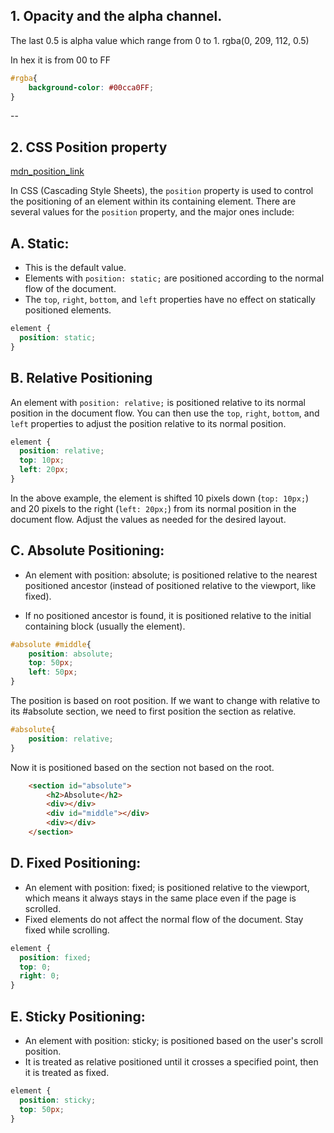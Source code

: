 ## 1. Opacity and the alpha channel.
The last 0.5 is alpha value which range from 0 to 1.
rgba(0, 209, 112, 0.5)

In hex it is from 00 to FF
```css
#rgba{
    background-color: #00cca0FF;
}
```
--
## 2. CSS Position property

[mdn_position_link](https://developer.mozilla.org/en-US/docs/Web/CSS/position)

In CSS (Cascading Style Sheets), the `position` property is used to control the positioning of an element within its containing element. There are several values for the `position` property, and the major ones include:

## A. Static:

- This is the default value.
- Elements with `position: static;` are positioned according to the normal flow of the document.
- The `top`, `right`, `bottom`, and `left` properties have no effect on statically positioned elements.
```css
element {
  position: static;
}
```
## B. Relative Positioning

An element with `position: relative;` is positioned relative to its normal position in the document flow. You can then use the `top`, `right`, `bottom`, and `left` properties to adjust the position relative to its normal position.
```css
element {
  position: relative;
  top: 10px;
  left: 20px;
}
```
In the above example, the element is shifted 10 pixels down (`top: 10px;`) and 20 pixels to the right (`left: 20px;`) from its normal position in the document flow. Adjust the values as needed for the desired layout.

## C. Absolute Positioning:

- An element with position: absolute; is positioned relative to the nearest positioned ancestor (instead of positioned relative to the viewport, like fixed).

- If no positioned ancestor is found, it is positioned relative to the initial containing block (usually the <html> element).
```css
#absolute #middle{
    position: absolute;
    top: 50px;
    left: 50px;
}
```
The position is based on root position. If we want to change with relative to its #absolute section, we need to first position the section as relative.
```css
#absolute{
    position: relative;
}
```
Now it is positioned based on the section not based on the root.
```html
    <section id="absolute">
        <h2>Absolute</h2>
        <div></div>
        <div id="middle"></div>
        <div></div>
    </section>
```
## D. Fixed Positioning:
- An element with position: fixed; is positioned relative to the viewport, which means it always stays in the same place even if the page is scrolled.
- Fixed elements do not affect the normal flow of the document. Stay fixed while scrolling.
```css
element {
  position: fixed;
  top: 0;
  right: 0;
}
```
## E. Sticky Positioning:
- An element with position: sticky; is positioned based on the user's scroll position.
- It is treated as relative positioned until it crosses a specified point, then it is treated as fixed.
```css
element {
  position: sticky;
  top: 50px;
}
```